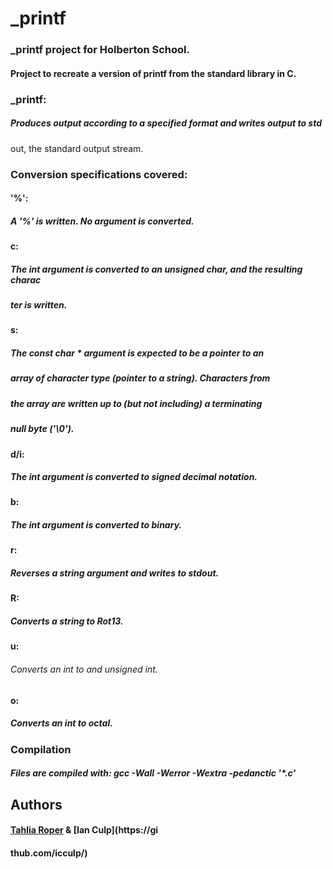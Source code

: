 # _printf

### _printf project for Holberton School.

#### Project to recreate a version of printf from the standard library in C.

### _printf:
##### Produces output according to a specified format and writes output to std
out, the standard output stream.

### Conversion specifications covered:

#### '%':
##### A '%' is written. No argument is converted.

#### c:
##### The int argument is converted to an unsigned char, and the resulting charac
##### ter is written.

#### s:
##### The const char * argument is expected to be a pointer to an
##### array of character type (pointer to a string). Characters from
##### the array are written up to (but not including) a terminating
##### null byte ('\0').

#### d/i:
##### The int argument is converted to signed decimal notation.

#### b:
##### The int argument is converted to binary.

#### r:
##### Reverses a string argument and writes to stdout.

#### R:
##### Converts a string to Rot13.

#### u:
###### Converts an int to and unsigned int.

#### o:
##### Converts an int to octal.

### Compilation
##### Files are compiled with: gcc -Wall -Werror -Wextra -pedanctic '*.c'

## Authors
#### [Tahlia Roper](https://github.com/roundhousetally/) & [Ian Culp](https://gi
#### thub.com/icculp/)